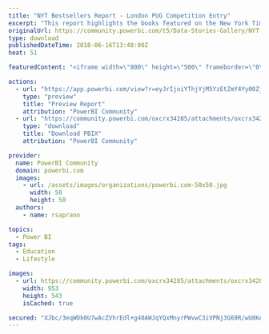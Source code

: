 ```yaml
---
title: "NYT Bestsellers Report - London PUG Competition Entry"
excerpt: "This report highlights the books featured on the New York Times (NYT) Bestsellers List between 1942 and 2017 with a particular focus on the books"
originalUrl: https://community.powerbi.com/t5/Data-Stories-Gallery/NYT-Bestsellers-Report-London-PUG-Competition-Entry/m-p/441345
type: download
publishedDateTime: 2018-06-16T13:48:00Z
heat: 51

featuredContent: "<iframe width=\"800\" height=\"500\" frameborder=\"0\" src=\"https://app.powerbi.com/view?r=eyJrIjoiYThjYjM5YzEtZmY4Yy00ZjBmLWI3NGYtM2UxMGVhOWY1ZTU1IiwidCI6IjBjNzk5ZDM4LTQ3NjQtNDJiYy1iNGZmLTIzYmViYTljN2ZlMiIsImMiOjh9\"></iframe>"

actions:
  - url: "https://app.powerbi.com/view?r=eyJrIjoiYThjYjM5YzEtZmY4Yy00ZjBmLWI3NGYtM2UxMGVhOWY1ZTU1IiwidCI6IjBjNzk5ZDM4LTQ3NjQtNDJiYy1iNGZmLTIzYmViYTljN2ZlMiIsImMiOjh9"
    type: "preview"
    title: "Preview Report"
    attribution: "PowerBI Community"
  - url: "https://community.powerbi.com/oxcrx34285/attachments/oxcrx34285/DataStoriesGallery/2007/2/NYT%20Analysis%20FInal%20With%20Cover%20Contents.pbix"
    type: "download"
    title: "Download PBIX"
    attribution: "PowerBI Community"

provider:
  name: PowerBI Community
  domain: powerbi.com
  images:
    - url: /assets/images/organizations/powerbi.com-50x50.jpg
      width: 50
      height: 50
  authors:
    - name: rsaprano

topics:
  - Power BI
tags:
  - Education
  - Lifestyle

images:
  - url: https://community.powerbi.com/oxcrx34285/attachments/oxcrx34285/DataStoriesGallery/2007/1/NYT_Thumbnail.jpg
    width: 953
    height: 543
    isCached: true

secured: "XJbc/3eqWOk0U7wAcZVhrEdl+g40AWJqYQxMnyrPWvwC3iVPNj3G69R/wU8KAar+WuG1xrDFXee722YErfEJV11VQNQpHpojTIWVsgEFyArZWajKPmD5FTDH3NkUuDT6+NFSXLPzrBSde/P4ewD3WCTtziCDclYfENhng0GZE0lbm5K+UY0oU+Igmf8TvM3f0GcHdjTSep/dGl5F8j4mtM6HmtysW9mjkl1ASlK3xhHk4QBu+wu1Nd1PQMTrn6LwgPt6noozPeIkB95e6KdwRqmaboxf45oB9B/pF1Xx6hG9PGZs53e6d5/dfPnOUDTRbtrvtZPf0GcZRzLS6SweEbkk0MeFUZbw3ds5xzb1QWPFiNKp0A00s/YXrB9+AvLEWfBsGnRfAxQ7CS+7z/rpgxV+m26TlMHslne6zux7XT8=;l+FNHM1Dfvi8rqWKi78AIw=="
---
```


